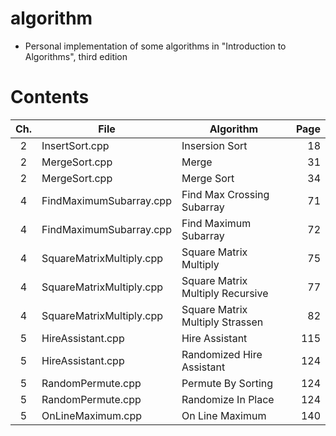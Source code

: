 # algorithm
* Personal implementation of some algorithms in "Introduction to Algorithms", third edition

# Contents

|Ch.| File							| Algorithm								| Page |
|:-:|-------------------------------|---------------------------------------|-----:|
| 2 | InsertSort.cpp				| Insersion Sort						|   18 |
| 2 | MergeSort.cpp					| Merge									|   31 |
| 2 | MergeSort.cpp					| Merge Sort							|   34 |
| 4 | FindMaximumSubarray.cpp		| Find Max Crossing Subarray			|   71 |
| 4 | FindMaximumSubarray.cpp		| Find Maximum Subarray					|   72 |
| 4 | SquareMatrixMultiply.cpp		| Square Matrix Multiply				|   75 |
| 4 | SquareMatrixMultiply.cpp		| Square Matrix Multiply Recursive		|   77 |
| 4 | SquareMatrixMultiply.cpp		| Square Matrix Multiply Strassen		|   82 |
| 5 | HireAssistant.cpp				| Hire Assistant						|  115 |
| 5 | HireAssistant.cpp				| Randomized Hire Assistant				|  124 |
| 5 | RandomPermute.cpp				| Permute By Sorting					|  124 |
| 5 | RandomPermute.cpp				| Randomize In Place					|  124 |
| 5 | OnLineMaximum.cpp				| On Line Maximum						|  140 |
